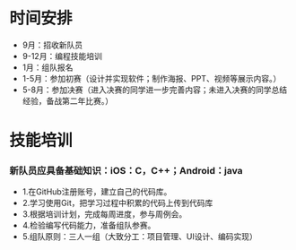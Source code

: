 # 时间安排
- 9月：招收新队员
- 9-12月：编程技能培训
- 1月：组队报名
- 1-5月：参加初赛（设计并实现软件；制作海报、PPT、视频等展示内容。）
- 5-8月：参加决赛（进入决赛的同学进一步完善内容；未进入决赛的同学总结经验，备战第二年比赛。）

# 技能培训
### 新队员应具备基础知识：iOS：C，C++；Android：java
- 1.在GitHub注册账号，建立自己的代码库。
- 2.学习使用Git，把学习过程中积累的代码上传到代码库
- 3.根据培训计划，完成每周进度，参与周例会。
- 4.检验编写代码能力，准备组队参赛。
- 5.组队原则：三人一组（大致分工：项目管理、UI设计、编码实现）
